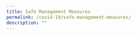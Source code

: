 ```yaml
---
title: Safe Management Measures
permalink: /covid-19/safe-management-measures/
description: ""
---
```





